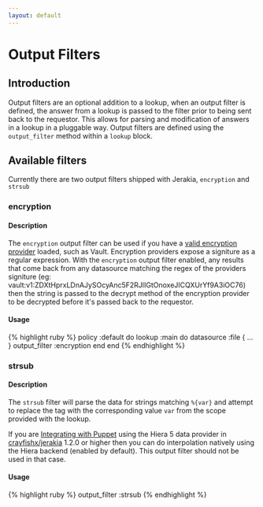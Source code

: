 ```yaml
---
layout: default
---
```


# Output Filters

## Introduction

Output filters are an optional addition to a lookup, when an output filter is defined, the answer from a lookup is passed to the filter prior to being sent back to the requestor.  This allows for parsing and modification of answers in a lookup in a pluggable way.  Output filters are defined using the `output_filter` method within a `lookup` block.

## Available filters

Currently there are two output filters shipped with Jerakia, `encryption` and `strsub`

### encryption

#### Description

The `encryption` output filter can be used if you have a [valid encryption provider](/encryption) loaded, such as Vault.  Encryption providers expose a signiture as a regular expression. With the `encryption` output filter enabled, any results that come back from any datasource matching the regex of the providers signiture (eg: vault:v1:ZDXtHprxLDnAJySOcyAnc5F2RJlIGtOnoxeJICQXUrYf9A3iOC76) then the string is passed to the decrypt method of the encryption provider to be decrypted before it's passed back to the requestor.

#### Usage

{% highlight ruby %}
policy :default do
  lookup :main do
    datasource :file {
      ...
    }
    output_filter :encryption
  end
end
{% endhighlight %}

### strsub

#### Description

The `strsub` filter will parse the data for strings matching `%{var}` and attempt to replace the tag with the corresponding value `var` from the scope provided with the lookup.

If you are [Integrating with Puppet](/integration/puppet) using the Hiera 5 data provider in [crayfishx/jerakia](https://forge.puppet.com/crayfishx/jerakia) 1.2.0 or higher then you can do interpolation natively using the Hiera backend (enabled by default).  This output filter should not be used in that case.

#### Usage

{% highlight ruby %}
    output_filter :strsub
{% endhighlight %}


